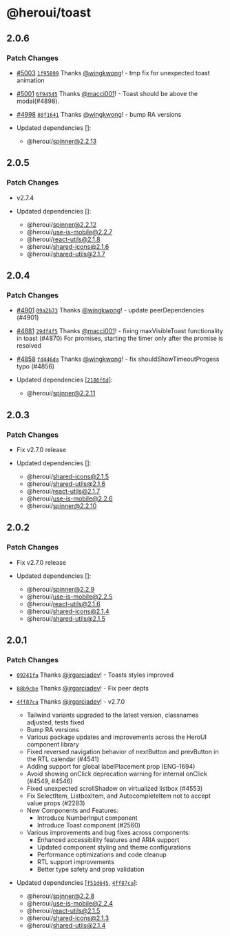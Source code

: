 # @heroui/toast

## 2.0.6

### Patch Changes

- [#5003](https://github.com/heroui-inc/heroui/pull/5003) [`1f95899`](https://github.com/heroui-inc/heroui/commit/1f9589943af2e6910fc6a4b4bce53e47b91f4a61) Thanks [@wingkwong](https://github.com/wingkwong)! - tmp fix for unexpected toast animation

- [#5001](https://github.com/heroui-inc/heroui/pull/5001) [`6f94545`](https://github.com/heroui-inc/heroui/commit/6f945458c8372949e80a1f5acc6c3047450d6b9d) Thanks [@macci001](https://github.com/macci001)! - Toast should be above the modal(#4898).

- [#4998](https://github.com/heroui-inc/heroui/pull/4998) [`88f1641`](https://github.com/heroui-inc/heroui/commit/88f164116c2be75cd2de0a076f5ba0942a43e3de) Thanks [@wingkwong](https://github.com/wingkwong)! - bump RA versions

- Updated dependencies []:
  - @heroui/spinner@2.2.13

## 2.0.5

### Patch Changes

- v2.7.4

- Updated dependencies []:
  - @heroui/spinner@2.2.12
  - @heroui/use-is-mobile@2.2.7
  - @heroui/react-utils@2.1.8
  - @heroui/shared-icons@2.1.6
  - @heroui/shared-utils@2.1.7

## 2.0.4

### Patch Changes

- [#4901](https://github.com/heroui-inc/heroui/pull/4901) [`09a2b73`](https://github.com/heroui-inc/heroui/commit/09a2b7387056e176417404dbf7edb4cfb8c880a9) Thanks [@wingkwong](https://github.com/wingkwong)! - update peerDependencies (#4901)

- [#4881](https://github.com/heroui-inc/heroui/pull/4881) [`29df4f5`](https://github.com/heroui-inc/heroui/commit/29df4f531756daf84d2334926d193715fefeb428) Thanks [@macci001](https://github.com/macci001)! - fixing maxVisibleToast functionality in toast (#4870)
  For promises, starting the timer only after the promise is resolved

- [#4858](https://github.com/heroui-inc/heroui/pull/4858) [`fd446da`](https://github.com/heroui-inc/heroui/commit/fd446dac2ac2af56f287a6b23c5baaea79ec3979) Thanks [@wingkwong](https://github.com/wingkwong)! - fix shouldShowTimeoutProgess typo (#4856)

- Updated dependencies [[`2186f6d`](https://github.com/heroui-inc/heroui/commit/2186f6da23679c5cf63ea03c9c6df9ca6df92ad9)]:
  - @heroui/spinner@2.2.11

## 2.0.3

### Patch Changes

- Fix v2.7.0 release

- Updated dependencies []:
  - @heroui/shared-icons@2.1.5
  - @heroui/shared-utils@2.1.6
  - @heroui/react-utils@2.1.7
  - @heroui/use-is-mobile@2.2.6
  - @heroui/spinner@2.2.10

## 2.0.2

### Patch Changes

- Fix v2.7.0 release

- Updated dependencies []:
  - @heroui/spinner@2.2.9
  - @heroui/use-is-mobile@2.2.5
  - @heroui/react-utils@2.1.6
  - @heroui/shared-icons@2.1.4
  - @heroui/shared-utils@2.1.5

## 2.0.1

### Patch Changes

- [`09241fa`](https://github.com/heroui-inc/heroui/commit/09241faa4b63765b7721ba9b473e3465b6d5e503) Thanks [@jrgarciadev](https://github.com/jrgarciadev)! - Toasts styles improved

- [`88b9cbe`](https://github.com/heroui-inc/heroui/commit/88b9cbeddde4fee3f84c5422d55cd9b64e9025e0) Thanks [@jrgarciadev](https://github.com/jrgarciadev)! - Fix peer depts

- [`4ff87ca`](https://github.com/heroui-inc/heroui/commit/4ff87ca7afccd2c3db0b145156a8357b2b51e7b5) Thanks [@jrgarciadev](https://github.com/jrgarciadev)! - v2.7.0
  - Tailwind variants upgraded to the latest version, classnames adjusted, tests fixed
  - Bump RA versions
  - Various package updates and improvements across the HeroUI component library
  - Fixed reversed navigation behavior of nextButton and prevButton in the RTL calendar (#4541)
  - Adding support for global labelPlacement prop (ENG-1694)
  - Avoid showing onClick deprecation warning for internal onClick (#4549, #4546)
  - Fixed unexpected scrollShadow on virtualized listbox (#4553)
  - Fix SelectItem, ListboxItem, and AutocompleteItem not to accept value props (#2283)
  - New Components and Features:
    - Introduce NumberInput component
    - Introduce Toast component (#2560)
  - Various improvements and bug fixes across components:
    - Enhanced accessibility features and ARIA support
    - Updated component styling and theme configurations
    - Performance optimizations and code cleanup
    - RTL support improvements
    - Better type safety and prop validation
- Updated dependencies [[`f51d645`](https://github.com/heroui-inc/heroui/commit/f51d645d3d98ca2cc9ebcc89627959766fecc234), [`4ff87ca`](https://github.com/heroui-inc/heroui/commit/4ff87ca7afccd2c3db0b145156a8357b2b51e7b5)]:
  - @heroui/spinner@2.2.8
  - @heroui/use-is-mobile@2.2.4
  - @heroui/react-utils@2.1.5
  - @heroui/shared-icons@2.1.3
  - @heroui/shared-utils@2.1.4
